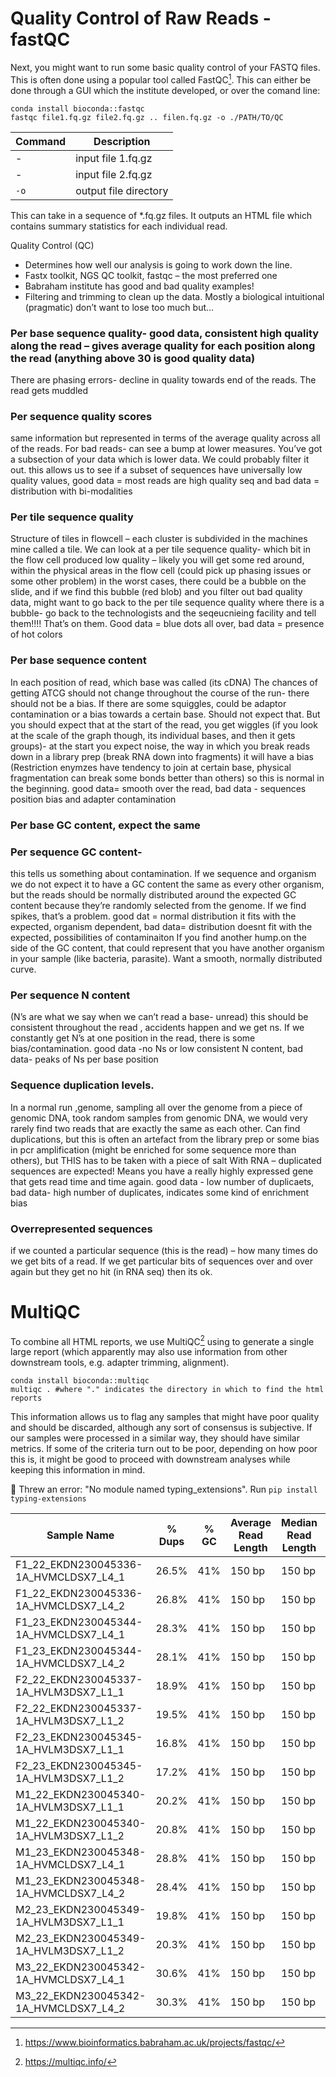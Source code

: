 # Quality Control of Raw Reads - fastQC

Next, you might want to run some basic quality control of your FASTQ files. This is often done using a popular tool called FastQC[^1]. This can either be done through a GUI which the institute developed, or over the comand line: 

```
conda install bioconda::fastqc
fastqc file1.fq.gz file2.fq.gz .. filen.fq.gz -o ./PATH/TO/QC
```

| Command      | Description |
| ----------- | ----------- |
| - | input file 1.fq.gz |
| - | input file 2.fq.gz |
| `-o` | output file directory |

This can take in a sequence of *.fq.gz files. It outputs an HTML file which contains summary statistics for each individual read.

Quality Control (QC) 
-	Determines how well our analysis is going to work down the line. 
-	Fastx toolkit, NGS QC toolkit, fastqc – the most preferred one
-	Babraham institute has good and bad quality examples! 
-	Filtering and trimming to clean up the data. Mostly a biological intuitional (pragmatic) don’t want to lose too much but…

### Per base sequence quality- good data, consistent high quality along the read – gives average quality for each position along the read (anything above 30 is good quality data)

There are phasing errors-  decline in quality towards end of the reads. The read gets muddled
### Per sequence quality scores

same information but represented in terms of the average quality across all of the reads. For bad reads- can see a bump at lower measures. You’ve got a subsection of your data which is lower data. We could probably filter it out. this allows us to see if a subset of sequences have universally low quality values, good data = most reads are high quality seq and bad data = distribution with bi-modalities 

### Per tile sequence quality 

Structure of tiles in flowcell – each cluster is subdivided in the machines mine called a tile. We can look at a per tile sequence quality- which bit in the flow cell produced low quality – likely you will get some red around, within the physical areas in the flow cell (could pick up phasing issues or some other problem) in the worst cases, there could be a bubble on the slide, and if we find this bubble (red blob) and you filter out bad quality data, might want to go back to the per tile sequence quality where there is a bubble- go back to the technologists and the seqeucnieing facility and tell them!!!!  That’s on them. Good data = blue dots all over, bad data = presence of hot colors 

### Per base sequence content 

In each position of read, which base was called (its cDNA) The chances of getting ATCG should not change throughout the course of the run- there should not be a bias. If there are some squiggles, could be adaptor contamination or a bias towards a certain base. Should not expect that. But you should expect that at the start of the read, you get wiggles (if you look at the scale of the graph though, its individual bases, and then it gets groups)- at the start you expect noise, the way in which you break reads down in a library prep (break RNA down into fragments) it will have a bias (Restriction enymzes have tendency to join at certain base, physical fragmentation can break some bonds better than others) so this is normal in the beginning. good data= smooth over the read, bad data - sequences position bias and adapter contamination 

### Per base GC content, expect the same 

### Per sequence GC content- 

this tells us something about contamination. If we sequence and organism we do not expect it to have a GC content the same as every other organism, but the reads should be normally distributed around the expected GC content because they’re randomly selected from the genome. If we find spikes, that’s a problem. good dat = normal distribution it fits with the expected, organism dependent, bad data= distribution doesnt fit with the expected, possibilities of contaminaiton  If you find another hump.on the side of the GC content, that could represent that you have another organism in your sample (like bacteria, parasite). Want a smooth, normally distributed curve.

### Per sequence N content
(N’s are what we say when we can’t read a base- unread) this should be consistent throughout the read , accidents happen and we get ns. If we constantly get N’s at one position in the read, there is some bias/contamination. good data -no Ns or low consistent N content, bad data- peaks of Ns per base position

### Sequence duplication levels. 
In a normal run ,genome, sampling all over the genome from a piece of genomic DNA, took random samples from genomic DNA, we would very rarely find two reads that are exactly the same as each other. Can find duplications, but this is often an artefact from the library prep or some bias in pcr amplification (might be enriched for some sequence more than others), but THIS has to be taken with a piece of salt With RNA – duplicated sequences are expected! Means you have a really highly expressed gene that gets read time and time again. good data - low number of duplicaets, bad data- high number of duplicates, indicates some kind of enrichment bias

### Overrepresented sequences
if we counted a particular sequence (this is the read) – how many times do we get bits of a read. If we get particular bits of sequences over and over again but they get no hit (in RNA seq) then its ok. 

# MultiQC
To combine all HTML reports, we use MultiQC[^2] using to generate a single large report (which apparently may also use information from other downstream tools, e.g. adapter trimming, alignment).

```
conda install bioconda::multiqc
multiqc . #where "." indicates the directory in which to find the html reports
```

This information allows us to flag any samples that might have poor quality and should be discarded, although any sort of consensus is subjective. If our samples were processed in a similar way, they should have similar metrics. If some of the criteria turn out to be poor, depending on how poor this is, it might be good to proceed with downstream analyses while keeping this information in mind. 

:memo: Threw an error: "No module named typing_extensions". Run `pip install typing-extensions`

|Sample Name|% Dups|% GC|Average Read Length|Median Read Length|% Failed|M Seqs|
|-----|----|----|-----|------|------|------|
|F1_22_EKDN230045336-1A_HVMCLDSX7_L4_1|26.5%|41%|150 bp|150 bp|9%|34.6|
|F1_22_EKDN230045336-1A_HVMCLDSX7_L4_2|26.8%|41%|150 bp|150 bp|0%|34.6|
|F1_23_EKDN230045344-1A_HVMCLDSX7_L4_1|28.3%|41%|150 bp|150 bp|9%|33.8|
|F1_23_EKDN230045344-1A_HVMCLDSX7_L4_2|28.1%|41%|150 bp|150 bp|0%|33.8|
|F2_22_EKDN230045337-1A_HVLM3DSX7_L1_1|18.9%|41%|150 bp|150 bp|0%|22.6|
|F2_22_EKDN230045337-1A_HVLM3DSX7_L1_2|19.5%|41%|150 bp|150 bp|0%|22.6|
|F2_23_EKDN230045345-1A_HVLM3DSX7_L1_1|16.8%|41%|150 bp|150 bp|0%|17.7|
|F2_23_EKDN230045345-1A_HVLM3DSX7_L1_2|17.2%|41%|150 bp|150 bp|0%|17.7|
|M1_22_EKDN230045340-1A_HVLM3DSX7_L1_1|20.2%|41%|150 bp|150 bp|0%|22.3|
|M1_22_EKDN230045340-1A_HVLM3DSX7_L1_2|20.8%|41%|150 bp|150 bp|0%|22.3|
|M1_23_EKDN230045348-1A_HVMCLDSX7_L4_1|28.8%|41%|150 bp|150 bp|9%|31.8|
|M1_23_EKDN230045348-1A_HVMCLDSX7_L4_2|28.4%|41%|150 bp|150 bp|0%|31.8|
|M2_23_EKDN230045349-1A_HVLM3DSX7_L1_1|19.8%|41%|150 bp|150 bp|0%|22.8|
|M2_23_EKDN230045349-1A_HVLM3DSX7_L1_2|20.3%|41%|150 bp|150 bp|0%|22.8|
|M3_22_EKDN230045342-1A_HVMCLDSX7_L4_1|30.6%|41%|150 bp|150 bp|9%|37.2|
|M3_22_EKDN230045342-1A_HVMCLDSX7_L4_2|30.3%|41%|150 bp|150 bp|0%|37.2|

[^1]: https://www.bioinformatics.babraham.ac.uk/projects/fastqc/
[^2]: https://multiqc.info/
